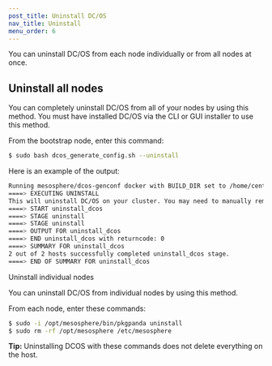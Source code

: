 ```yaml
---
post_title: Uninstall DC/OS
nav_title: Uninstall
menu_order: 6
---
```


You can uninstall DC/OS from each node individually or from all nodes at once.

## Uninstall all nodes
   
You can completely uninstall DC/OS from all of your nodes by using this method. You must have installed DC/OS via the CLI or GUI installer to use this method.
   
From the bootstrap node, enter this command:

```bash
$ sudo bash dcos_generate_config.sh --uninstall
```

Here is an example of the output:

```bash
Running mesosphere/dcos-genconf docker with BUILD_DIR set to /home/centos/genconf
====> EXECUTING UNINSTALL
This will uninstall DC/OS on your cluster. You may need to manually remove /var/lib/zookeeper in some cases after this completes, please see our documentation for details. Are you ABSOLUTELY sure you want to proceed? [ (y)es/(n)o ]: yes
====> START uninstall_dcos
====> STAGE uninstall
====> STAGE uninstall
====> OUTPUT FOR uninstall_dcos
====> END uninstall_dcos with returncode: 0
====> SUMMARY FOR uninstall_dcos
2 out of 2 hosts successfully completed uninstall_dcos stage.
====> END OF SUMMARY FOR uninstall_dcos
```

Uninstall individual nodes

You can uninstall DC/OS from individual nodes by using this method.

From each node, enter these commands:

```bash
$ sudo -i /opt/mesosphere/bin/pkgpanda uninstall
$ sudo rm -rf /opt/mesosphere /etc/mesosphere
```

**Tip:** Uninstalling DCOS with these commands does not delete everything on the host.
